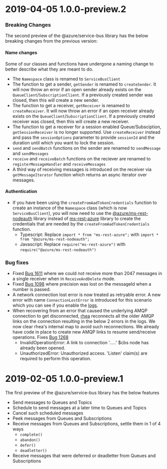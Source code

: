 # 2019-04-05 1.0.0-preview.2

### Breaking Changes

The second preview of the @azure/service-bus library has the below breaking changes from the previous
version:

#### Name changes

Some of our classes and functions have undergone a naming change to better describe what they are
meant to do.

* The `Namespace` class is renamed to `ServiceBusClient`
* The function to get a sender, `getSender` is renamed to `createSender`. It will now throw an error
 if an open sender already exists on the `QueueClient`/`SubscriptionClient`. If a previously created
 sender was closed, then this will create a new sender.
* The function to get a receiver, `getReceiver` is renamed to `createReceiver`. It will now throw an error
 if an open receiver already exists on the `QueueClient`/`SubscriptionClient`. If a previously created
 receiver was closed, then this will create a new receiver.
* The function to get a receiver for a session enabled Queue/Subsciption, `getSessionReceiver` is no
longer supported. Use `createReceiver` instead and pass the `sessionOptions` parameter to provide
`sessionId` and the duration until which you want to lock the session.
* `send` and `sendBatch` functions on the sender are renamed to `sendMessage` and `sendMessages`
* `receive` and `receiveBatch` functions on the reciever are renamed to `registerMessageHandler` and
`receiveMessages`
* A third way of receiving messages is introduced on the receiver via `getMessageIterator` function
which returns an async iterator over messages.

#### Authentication

- If you have been using the `createFromAadTokenCredentials` function to create an instance of the 
`Namespace` class (which is now `ServiceBusClient`), you will now need to use the
[@azure/ms-rest-nodeauth](https://www.npmjs.com/package/@azure/ms-rest-nodeauth) 
library instead of [ms-rest-azure](https://www.npmjs.com/package/ms-rest-azure) library to create 
the credentials that are needed by the `createFromAadTokenCredentials` function.
    - Typescript: Replace `import * from "ms-rest-azure";` with `import * from "@azure/ms-rest-nodeauth";`
    - Javascript: Replace `require("ms-rest-azure")` with `require("@azure/ms-rest-nodeauth")`

### Bug fixes

- Fixed [Bug 1611](https://github.com/Azure/azure-sdk-for-js/issues/1611) where we could not receive 
 more than 2047 messages in a single receiver when in `ReceiveAndDelete` mode. 
- Fixed [Bug 1098](https://github.com/Azure/azure-sdk-for-js/issues/1098) where precision was lost
on the messageId when a number is passed.
- A network connection lost error is now treated as retryable error. A new error with name `ConnectionLostError` 
is introduced for this scenario which you can see if you enable the [logs](https://github.com/Azure/azure-sdk-for-js/tree/master/sdk/servicebus/service-bus#enable-logs).
- When recovering from an error that caused the underlying AMQP connection to get disconnected, 
[rhea](https://github.com/amqp/rhea/issues/205) reconnects all the older AMQP links on the connection 
resulting in the below 2 errors in the logs. We now clear rhea's internal map to avoid such reconnections. 
We already have code in place to create new AMQP links to resume send/receive operations. Fixes
[Bug 1268](https://github.com/Azure/azure-sdk-for-js/issues/1268)
    - InvalidOperationError: A link to connection '.....' $cbs node has already been opened.
    - UnauthorizedError: Unauthorized access. 'Listen' claim(s) are required to perform this operation.


# 2019-02-05 1.0.0-preview.1

The first preview of the @azure/service-bus library has the below features
- Send messages to Queues and Topics
- Schedule to send messages at a later time to Queues and Topics
- Cancel such scheduled messages
- Peek messages from Queues and Subscriptions
- Receive messages from Queues and Subscriptions, settle them in 1 of 4 ways
    - `complete()`
    - `abandon()`
    - `defer()`
    - `deadletter()`
- Receive messages that were deferred or deadletter from Queues and Subscriptions
